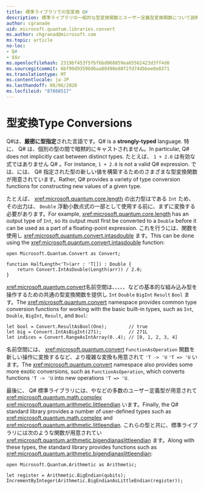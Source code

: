 ```yaml
---
title: 標準ライブラリでの型変換 Q#
description: 標準ライブラリの一般的な型変換関数とユーザー定義型変換関数について説明し Q# ます。
author: cgranade
uid: microsoft.quantum.libraries.convert
ms.author: chgranad@microsoft.com
ms.topic: article
no-loc:
- Q#
- $$v
ms.openlocfilehash: 2319bf453f5fbf6bd068859ea65562423d3ff4d0
ms.sourcegitcommit: 6bf99d93590d6aa80490e88f2fd74dbbee8e0371
ms.translationtype: MT
ms.contentlocale: ja-JP
ms.lasthandoff: 08/06/2020
ms.locfileid: "87868517"
---
```

# <a name="type-conversions"></a><span data-ttu-id="82d66-103">型変換</span><span class="sxs-lookup"><span data-stu-id="82d66-103">Type Conversions</span></span> #

<span data-ttu-id="82d66-104">Q#は、**厳密に型指定**された言語です。</span><span class="sxs-lookup"><span data-stu-id="82d66-104">Q# is a **strongly-typed** language.</span></span>
<span data-ttu-id="82d66-105">特に、 Q# は、個別の型の間で暗黙的にキャストされません。</span><span class="sxs-lookup"><span data-stu-id="82d66-105">In particular, Q# does not implicitly cast between distinct types.</span></span> <span data-ttu-id="82d66-106">たとえば、 `1 + 2.0` は有効な式ではありません Q# 。</span><span class="sxs-lookup"><span data-stu-id="82d66-106">For instance, `1 + 2.0` is not a valid Q# expression.</span></span>
<span data-ttu-id="82d66-107">では、には、 Q# 指定された型の新しい値を構築するためのさまざまな型変換関数が用意されています。</span><span class="sxs-lookup"><span data-stu-id="82d66-107">Rather, Q# provides a variety of type conversion functions for constructing new values of a given type.</span></span>

<span data-ttu-id="82d66-108">たとえば、 <xref:microsoft.quantum.core.length> の出力型はである `Int` ため、その出力は、 `Double` 浮動小数点式の一部として使用する前に、まずに変換する必要があります。</span><span class="sxs-lookup"><span data-stu-id="82d66-108">For example, <xref:microsoft.quantum.core.length> has an output type of `Int`, so its output must first be converted to a `Double` before it can be used as a part of a floating-point expression.</span></span>
<span data-ttu-id="82d66-109">これを行うには、関数を使用し <xref:microsoft.quantum.convert.intasdouble> ます。</span><span class="sxs-lookup"><span data-stu-id="82d66-109">This can be done using the <xref:microsoft.quantum.convert.intasdouble> function:</span></span>

```qsharp
open Microsoft.Quantum.Convert as Convert;

function HalfLength<'T>(arr : 'T[]) : Double {
    return Convert.IntAsDouble(Length(arr)) / 2.0;
}
```

<span data-ttu-id="82d66-110"><xref:microsoft.quantum.convert>名前空間は、、、、、などの基本的な組み込み型を操作するための共通の型変換関数を提供し `Int` `Double` `BigInt` `Result` `Bool` ます。</span><span class="sxs-lookup"><span data-stu-id="82d66-110">The <xref:microsoft.quantum.convert> namespace provides common type conversion functions for working with the basic built-in types, such as `Int`, `Double`, `BigInt`, `Result`, and `Bool`:</span></span>

```qsharp
let bool = Convert.ResultAsBool(One);        // true
let big = Convert.IntAsBigInt(271);          // 271L
let indices = Convert.RangeAsIntArray(0..4); // [0, 1, 2, 3, 4]
```

<span data-ttu-id="82d66-111">名前空間には、 <xref:microsoft.quantum.convert> `FunctionAsOperation` 関数を新しい操作に変換するなど、より複雑な変換も用意されて `'T -> 'U` `'T => 'U` います。</span><span class="sxs-lookup"><span data-stu-id="82d66-111">The <xref:microsoft.quantum.convert> namespace also provides some more exotic conversions, such as `FunctionAsOperation`, which converts functions `'T -> 'U` into new operations `'T => 'U`.</span></span>

<span data-ttu-id="82d66-112">最後に、 Q# 標準ライブラリには、やなどの多数のユーザー定義型が用意されて <xref:microsoft.quantum.math.complex> <xref:microsoft.quantum.arithmetic.littleendian> います。</span><span class="sxs-lookup"><span data-stu-id="82d66-112">Finally, the Q# standard library provides a number of user-defined types such as <xref:microsoft.quantum.math.complex> and <xref:microsoft.quantum.arithmetic.littleendian>.</span></span>
<span data-ttu-id="82d66-113">これらの型と共に、標準ライブラリには次のような関数が用意されてい <xref:microsoft.quantum.arithmetic.bigendianaslittleendian> ます。</span><span class="sxs-lookup"><span data-stu-id="82d66-113">Along with these types, the standard library provides functions such as <xref:microsoft.quantum.arithmetic.bigendianaslittleendian>:</span></span>

```Q#
open Microsoft.Quantum.Arithmetic as Arithmetic;

let register = Arithmetic.BigEndian(qubits);
IncrementByInteger(Arithmetic.BigEndianAsLittleEndian(register));
```
